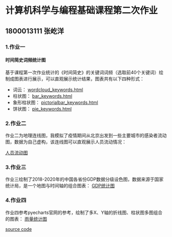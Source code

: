 # 计算机科学与编程基础课程第二次作业

## 1800013111 张屹洋

### 1.作业一

#### 时间简史词频统计图

基于课程第一次作业统计的《时间简史》的关键词词频（选取前40个关键词）绘制成图表进行展示，可以直观展示统计结果，图表共有以下四种形式：

- 词云： [wordcloud_keywords.html](https://foreverdimo.github.io/mysite.github.io/python_visualization/output/wordcloud_keywords.html)
- 柱状图： [bar_keywords.html](https://foreverdimo.github.io/mysite.github.io/python_visualization/output/bar_keywords.html)
- 象形柱状图： [pictorialbar_keywords.html](https://foreverdimo.github.io/mysite.github.io/python_visualization/output/pictorialbar_keywords.html)
- 饼状图： [pie_keywords.html](https://foreverdimo.github.io/mysite.github.io/python_visualization/output/pie_keywords.html)

### 2.作业二

作业二为地理连线图，我模拟了疫情期间从北京出发到一些主要城市的感染者流动图，数据为自己虚构，该连线图可以直观展示人员流动情况：

[人员流动图](https://foreverdimo.github.io/mysite.github.io/python_visualization/output/personal_movement.html)
### 3.作业三

作业三绘制了2018-2020年的中国各省份GDP数据分级设色图，数据来源于国家统计局，是一个地图与时间轴的组合图表：
[GDP统计图](https://foreverdimo.github.io/mysite.github.io/python_visualization/output/gdp_map.html)

### 4.作业四

作业四参考pyecharts官网的参考，绘制了多X、Y轴的折线图、柱状图多图组合的图表：
[雨量统计图](https://foreverdimo.github.io/mysite.github.io/python_visualization/output/rain_map.html)

[source code](source.py)
